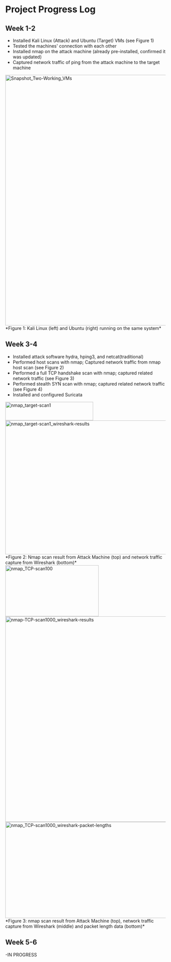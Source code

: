 # Project Progress Log

## Week 1-2
- Installed Kali Linux (Attack) and Ubuntu (Target) VMs (see Figure 1)
- Tested the machines' connection with each other
- Installed nmap on the attack machine (already pre-installed, confirmed it was updated)
- Captured network traffic of ping from the attack machine to the target machine
<img width="1465" height="784" alt="Snapshot_Two-Working_VMs" src="https://github.com/user-attachments/assets/c4a97236-56b9-4196-8fdb-ab8a8aedb924" />
*Figure 1: Kali Linux (left) and Ubuntu (right) running on the same system*


## Week 3-4 
- Installed attack software hydra, hping3, and netcat(traditional) 
- Performed host scans with nmap; Captured network traffic from nmap host scan (see Figure 2)
- Performed a full TCP handshake scan with nmap; captured related network traffic (see Figure 3)
- Performed stealth SYN scan with nmap; captured related network traffic (see Figure 4) 
- Installed and configured Suricata
<img width="276" height="58" alt="nmap_target-scan1" src="https://github.com/user-attachments/assets/ece5be8e-8c7f-4746-ad35-67c3cc641c43" />
<img width="1380" height="419" alt="nmap_target-scan1_wireshark-results" src="https://github.com/user-attachments/assets/7932e123-df8b-431e-9253-4f8db86c1c30" />
*Figure 2: Nmap scan result from Attack Machine (top) and network traffic capture from Wireshark (bottom)*

<img width="293" height="160" alt="nmap_TCP-scan100" src="https://github.com/user-attachments/assets/e6b59ce7-7aae-4bf2-a945-3f2b7ab1def2" />
<img width="1350" height="643" alt="nmap-TCP-scan1000_wireshark-results" src="https://github.com/user-attachments/assets/937a62f4-45b1-4118-b35c-260eef99117d" />
<img width="715" height="301" alt="nmap_TCP-scan1000_wireshark-packet-lengths" src="https://github.com/user-attachments/assets/e6dbdf66-e047-441d-a36a-91832f4fbedd" />
*Figure 3: nmap scan result from Attack Machine (top), network traffic capture from Wireshark (middle) and packet length data (bottom)*

## Week 5-6
-IN PROGRESS
